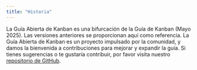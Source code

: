```yaml
---
title: "Historia"
---
```


La Guía Abierta de Kanban es una bifurcación de la Guía de Kanban (Mayo 2025). Las versiones anteriores se proporcionan aquí como referencia. La Guía Abierta de Kanban es un proyecto impulsado por la comunidad, y damos la bienvenida a contribuciones para mejorar y expandir la guía. Si tienes sugerencias o te gustaría contribuir, por favor visita nuestro [repositorio de GitHub](https://github.com/KanbanGuides/OpenGuideToKanban).
